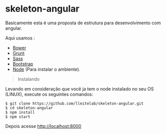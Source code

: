 skeleton-angular
================

Basicamente esta é uma proposta de estrutura para desenvolvimento com angular.

Aqui usamos :
 - [Bower](bower.io)
 - [Grunt](gruntjs.com)
 - [Sass](sass-lang.com)
 - [Bootstrap](getbootstrap.com)
 - [Node](https://www.npmjs.org/) (Para instalar o ambiente).

> Instalando

Levando em consideração que você ja tem o node instalado no seu OS (LINUX), execute os seguintes comandos:

    $ git clone https://github.com/lleitelab/skeleton-angular.git
    $ cd skeleton-angular
    $ npm install
    $ npm start

Depois acesse [http://localhost:8000](http://localhost:8000)
